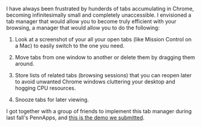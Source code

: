 I have always been frustrated by hunderds of tabs accumulating in Chrome, becoming infinitesimally small and completely unaccessible. I envisioned a tab manager that would allow you to become truly efficient with your browsing, a manager that would allow you to do the following:

1) Look at a screenshot of your all your open tabs (like Mission Control on a Mac) to easily switch to the one you need.

2) Move tabs from one window to another or delete them by dragging them around.

3) Store lists of related tabs (browsing sessions) that you can reopen later to avoid unwanted Chrome windows cluttering your desktop and hogging CPU resources. 

4) Snooze tabs for later viewing. 

I got together with a group of friends to implement this tab manager during last fall's PennApps, and [this is the demo we submitted](http://www.youtube.com/embed/0_4QGGPXQgA). 
